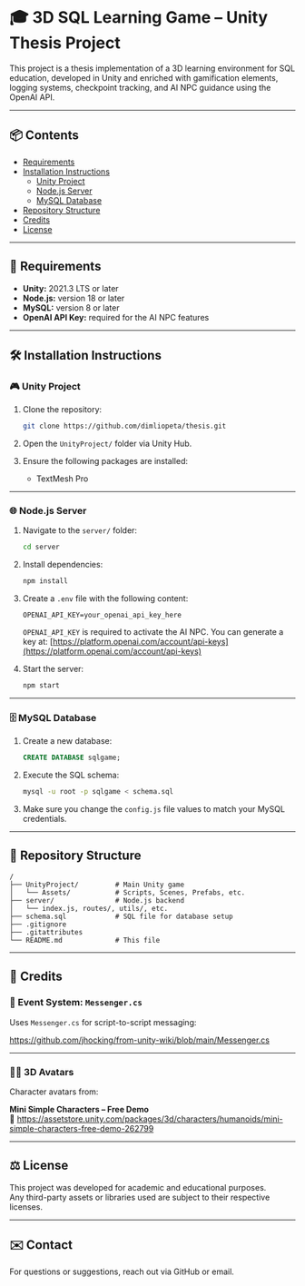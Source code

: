 # 🎓 3D SQL Learning Game – Unity Thesis Project

This project is a thesis implementation of a 3D learning environment for SQL education, developed in Unity and enriched with gamification elements, logging systems, checkpoint tracking, and AI NPC guidance using the OpenAI API.

---

## 📦 Contents

- [Requirements](#-requirements)
- [Installation Instructions](#-installation-instructions)
  - [Unity Project](#unity-project)
  - [Node.js Server](#nodejs-server)
  - [MySQL Database](#mysql-database)
- [Repository Structure](#-repository-structure)
- [Credits](#-credits)
- [License](#-license)

---

## 🔧 Requirements

- **Unity:** 2021.3 LTS or later
- **Node.js:** version 18 or later
- **MySQL:** version 8 or later
- **OpenAI API Key:** required for the AI NPC features

---

## 🛠 Installation Instructions

### 🎮 Unity Project

1. Clone the repository:
   ```bash
   git clone https://github.com/dimliopeta/thesis.git
   ```

2. Open the `UnityProject/` folder via Unity Hub.

3. Ensure the following packages are installed:
   - TextMesh Pro

---

### 🌐 Node.js Server

1. Navigate to the `server/` folder:
   ```bash
   cd server
   ```

2. Install dependencies:
   ```bash
   npm install
   ```

3. Create a `.env` file with the following content:
   ```env
   OPENAI_API_KEY=your_openai_api_key_here
   ```

   `OPENAI_API_KEY` is required to activate the AI NPC.
   You can generate a key at: [https://platform.openai.com/account/api-keys](https://platform.openai.com/account/api-keys)

4. Start the server:
   ```bash
   npm start
   ```

---

### 🗄️ MySQL Database

1. Create a new database:
   ```sql
   CREATE DATABASE sqlgame;
   ```

2. Execute the SQL schema:
   ```bash
   mysql -u root -p sqlgame < schema.sql
   ```

3. Make sure you change the `config.js` file values to match your MySQL credentials.

---

## 📁 Repository Structure

```
/
├── UnityProject/         # Main Unity game
│   └── Assets/           # Scripts, Scenes, Prefabs, etc.
├── server/               # Node.js backend
│   └── index.js, routes/, utils/, etc.
├── schema.sql            # SQL file for database setup
├── .gitignore
├── .gitattributes
└── README.md             # This file
```

---

## 👥 Credits

### 📢 Event System: `Messenger.cs`

Uses `Messenger.cs` for script-to-script messaging:

https://github.com/jhocking/from-unity-wiki/blob/main/Messenger.cs

---

### 🧍‍♂️ 3D Avatars

Character avatars from:

**Mini Simple Characters – Free Demo**  
🔗 https://assetstore.unity.com/packages/3d/characters/humanoids/mini-simple-characters-free-demo-262799

---

## ⚖️ License

This project was developed for academic and educational purposes.  
Any third-party assets or libraries used are subject to their respective licenses.

---

## ✉️ Contact

For questions or suggestions, reach out via GitHub or email.
